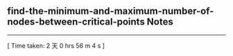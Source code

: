 <h2>find-the-minimum-and-maximum-number-of-nodes-between-critical-points Notes</h2><hr>[ Time taken: 2 天 0 hrs 56 m 4 s ]